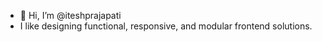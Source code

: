 - 👋 Hi, I’m @iteshprajapati
- I like designing functional, responsive, and modular frontend solutions.

<!---
iteshprajapati/iteshprajapati is a ✨ special ✨ repository because its `README.md` (this file) appears on your GitHub profile.
You can click the Preview link to take a look at your changes.
--->
